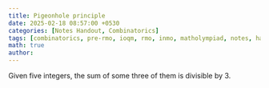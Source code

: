 ```yaml
---
title: Pigeonhole principle
date: 2025-02-18 08:57:00 +0530
categories: [Notes Handout, Combinatorics]
tags: [combinatorics, pre-rmo, ioqm, rmo, inmo, matholympiad, notes, handouts, lecturenotes]
math: true
author: 
---
```


Given five integers, the sum of some three of them is divisible by $3$.
